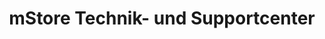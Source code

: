 ---
title: "mStore Technik- und Supportcenter"
url: /hamburg/mstore-technik-und-supportcenter/
shop: Computer
---